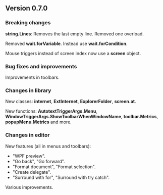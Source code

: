 ﻿## Version 0.7.0

### Breaking changes
**string.Lines**: Removes the last empty line. Removed one overload.

Removed **wait.forVariable**. Instead use **wait.forCondition**.

Mouse triggers instead of screen index now use a **screen** object.


### Bug fixes and improvements

Improvements in toolbars.


### Changes in library
New classes: **internet**, **ExtInternet**, **ExplorerFolder**, **screen.at**.

New functions: **AutotextTriggerArgs.Menu**, **WindowTriggerArgs.ShowToolbarWhenWindowName**, **toolbar.Metrics**, **popupMenu.Metrics** and more.


### Changes in editor
New features (all in menus and toolbars):
- "WPF preview".
- "Go back", "Go forward".
- "Format document", "Format selection".
- "Create delegate".
- "Surround with for", "Surround with try catch".

Various improvements.
